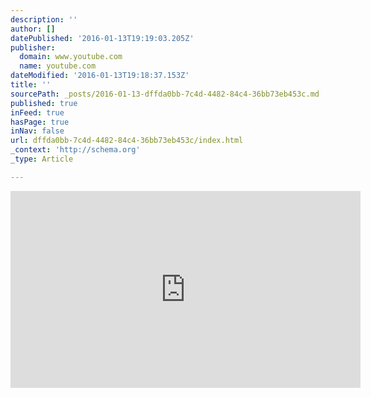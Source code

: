 ```yaml
---
description: ''
author: []
datePublished: '2016-01-13T19:19:03.205Z'
publisher:
  domain: www.youtube.com
  name: youtube.com
dateModified: '2016-01-13T19:18:37.153Z'
title: ''
sourcePath: _posts/2016-01-13-dffda0bb-7c4d-4482-84c4-36bb73eb453c.md
published: true
inFeed: true
hasPage: true
inNav: false
url: dffda0bb-7c4d-4482-84c4-36bb73eb453c/index.html
_context: 'http://schema.org'
_type: Article

---
```

<iframe width="560" height="315" src="https://www.youtube.com/embed/ChZc1m31K8Q" frameborder="0" allowfullscreen="allowfullscreen" style=""></iframe>